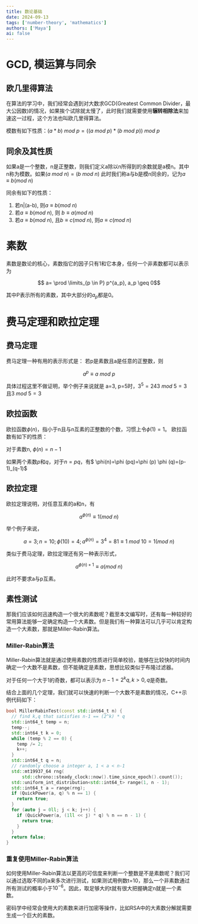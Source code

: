 ```yaml
---
title: 数论基础
date: 2024-09-13
tags: ['number-theory', 'mathematics']
authors: ['Maya']
ai: false
---
```


# GCD, 模运算与同余

## 欧几里得算法

在算法的学习中，我们经常会遇到对大数求GCD(Greatest Common Divider，最大公因数)的情况，如果挨个试除就太慢了，此时我们就需要使用**辗转相除法**来加速这一过程，这个方法也叫欧几里得算法。

模数有如下性质：$(a*b)\ mod \ p=((a\ mod \ p)*(b \ mod \ p))\ mod\ p$

## 同余及其性质

如果a是一个整数，n是正整数，则我们定义a除以n所得到的余数就是a模n。其中n称为模数。如果$(a\ mod\ n)=(b\ mod \ n )$
此时我们称a与b是模n同余的，记为$a\equiv b(mod \ n)$

同余有如下的性质：

1. 若n|(a-b), 则$a\equiv b(mod \ n)$
2. 若$a\equiv b(mod \ n)$, 则 $b\equiv a(mod \ n)$
3. 若$a\equiv b(mod \ n)$, 且$b\equiv c(mod \ n)$, 则$a\equiv c(mod \ n)$

# 素数

素数是数论的核心，素数指它的因子只有1和它本身，任何一个非素数都可以表示为

$$ a= \prod \limits_{p \in P} p^{a_p}, a_p \geq 0$$

其中P表示所有的素数，其中大部分的$a_p$都是0。

# 费马定理和欧拉定理

## 费马定理

费马定理一种有用的表示形式是：
若p是素数且a是任意的正整数，则

$$a^p\equiv a \ mod \ p$$

具体过程这里不做证明，举个例子来说就是
a=3, p=5时，$3^5=243\ mod\  5 = 3$且$3\  mod\  5 = 3$

## 欧拉函数

欧拉函数$\phi(n)$，指小于n且与n互素的正整数的个数，习惯上令$\phi(1)=1$。
欧拉函数有如下的性质：

对于素数n, $\phi(n)=n-1$

如果两个素数$p$和$q$，对于$n=pq$，有$ \phi(n)=\phi (pq)=\phi (p) \phi (q)=(p-1)_(q-1)$

## 欧拉定理

欧拉定理说明，对任意互素的a和n，有

$$a^{\phi(n)} \equiv 1(mod \ n)$$

举个例子来说，

$$a=3;n=10;\phi(10)=4;a^{\phi(n)}=3^4=81\equiv 1\  mod \ 10 = 1(mod \ n)$$

类似于费马定理，欧拉定理还有另一种表示形式，

$$a^{\phi(n)+1}\equiv a(mod \ n)$$

此时不要求a与p互素。

## 素性测试

那我们应该如何迅速构造一个很大的素数呢？截至本文编写时，还有每一种较好的常用算法能够一定确定构造一个大素数。但是我们有一种算法可以几乎可以肯定构造一个大素数，那就是Miller-Rabin算法。

### Miller-Rabin算法

Miller-Rabin算法就是通过使用素数的性质进行简单校验，能够在比较快的时间内确定一个大数不是素数，但不能确定是素数，思想比较类似于布隆过滤器。

对于任何一个大于1的奇数，都可以表示为 $n-1=2^kq,k > 0,q$是奇数。

结合上面的几个定理，我们就可以快速的判断一个大数不是素数的情况，C++示例代码如下：

```cpp
bool MillerRabinTest(const std::int64_t n) {
  // find k,q that satisfies n-1 == (2^k) * q
  std::int64_t temp = n;
  temp--;
  std::int64_t k = 0;
  while (temp % 2 == 0) {
    temp /= 2;
    k++;
  }
  std::int64_t q = n;
  // randomly choose a integer a, 1 < a < n-1
  std::mt19937_64 rng(
      std::chrono::steady_clock::now().time_since_epoch().count());
  std::uniform_int_distribution<std::int64_t> range(1, n - 1);
  std::int64_t a = range(rng);
  if (QuickPower(a, q) % n == 1) {
    return true;
  }
  for (auto j = 0ll; j < k; j++) {
    if (QuickPower(a, (1ll << j) * q) % n == n - 1) {
      return true;
    }
  }
  return false;
}
```

### 重复使用Miller-Rabin算法

如何使用Miller-Rabin算法以更高的可信度来判断一个整数是不是素数呢？我们可以通过选取不同的a来多次进行测试，如果测试用例数t=10，那么一个非素数通过所有测试的概率小于$10^{-6}$。因此，取足够大的t就有很大把握确定n就是一个素数。

密码学中经常会使用大的素数来进行加密等操作，比如RSA中的大素数分解就需要生成一个巨大的素数。
